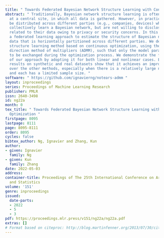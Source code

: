 ```yaml
---
title: " Towards Federated Bayesian Network Structure Learning with Continuous Optimization "
abstract: " Traditionally, Bayesian network structure learning is often carried out
  at a central site, in which all data is gathered. However, in practice, data may
  be distributed across different parties (e.g., companies, devices) who intend to
  collectively learn a Bayesian network, but are not willing to disclose information
  related to their data owing to privacy or security concerns. In this work, we present
  a federated learning approach to estimate the structure of Bayesian network from
  data that is horizontally partitioned across different parties. We develop a distributed
  structure learning method based on continuous optimization, using the alternating
  direction method of multipliers (ADMM), such that only the model parameters have
  to be exchanged during the optimization process. We demonstrate the flexibility
  of our approach by adopting it for both linear and nonlinear cases. Experimental
  results on synthetic and real datasets show that it achieves an improved performance
  over the other methods, especially when there is a relatively large number of clients
  and each has a limited sample size. "
software: " https://github.com/ignavierng/notears-admm "
layout: inproceedings
series: Proceedings of Machine Learning Research
publisher: PMLR
issn: 2640-3498
id: ng22a
month: 0
tex_title: " Towards Federated Bayesian Network Structure Learning with Continuous
  Optimization "
firstpage: 8095
lastpage: 8111
page: 8095-8111
order: 8095
cycles: false
bibtex_author: Ng, Ignavier and Zhang, Kun
author:
- given: Ignavier
  family: Ng
- given: Kun
  family: Zhang
date: 2022-05-03
address:
container-title: Proceedings of The 25th International Conference on Artificial Intelligence
  and Statistics
volume: '151'
genre: inproceedings
issued:
  date-parts:
  - 2022
  - 5
  - 3
pdf: https://proceedings.mlr.press/v151/ng22a/ng22a.pdf
extras: []
# Format based on citeproc: http://blog.martinfenner.org/2013/07/30/citeproc-yaml-for-bibliographies/
---
```

